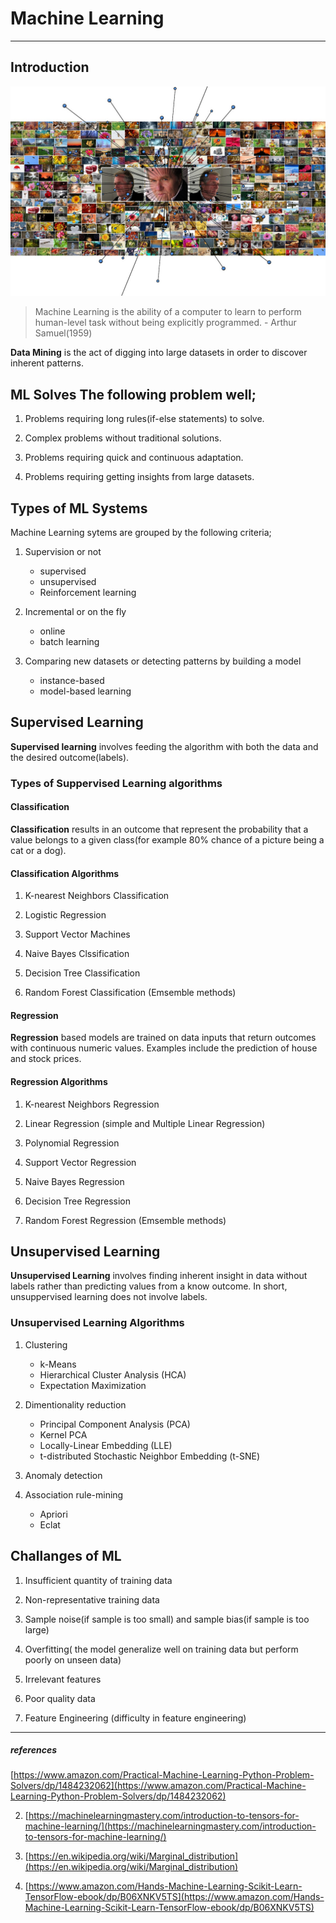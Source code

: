 # Machine Learning

---

## Introduction

![](../../images/ml.jpg)

> Machine Learning is the ability of a computer to learn to perform human-level task without being explicitly programmed. - Arthur Samuel(1959)

**Data Mining** is the act of digging into large datasets in order to discover inherent patterns.

## ML Solves The following problem well;

1. Problems requiring long rules(if-else statements) to solve.

2. Complex problems without traditional solutions.

3. Problems requiring quick and continuous adaptation.

4. Problems requiring getting insights from large datasets.

## Types of ML Systems

Machine Learning sytems are grouped by the following criteria;

1. Supervision or not
   - supervised
   - unsupervised
   - Reinforcement learning
2. Incremental or on the fly

   - online
   - batch learning

3. Comparing new datasets or detecting patterns by building a model

   - instance-based
   - model-based learning

## Supervised Learning

**Supervised learning** involves feeding the algorithm with both the data and the desired outcome(labels).

### Types of Suppervised Learning algorithms

#### Classification

**Classification** results in an outcome that represent the probability that a value belongs to a given class(for example 80% chance of a picture being a cat or a dog).

#### Classification Algorithms

1. K-nearest Neighbors Classification

2. Logistic Regression

3. Support Vector Machines

4. Naive Bayes Clssification

5. Decision Tree Classification

6. Random Forest Classification (Emsemble methods)

#### Regression

**Regression** based models are trained on data inputs that return outcomes with continuous numeric values. Examples include the prediction of house and stock prices.

#### Regression Algorithms

1. K-nearest Neighbors Regression

2. Linear Regression (simple and Multiple Linear Regression)

3. Polynomial Regression

4. Support Vector Regression

5. Naive Bayes Regression

6. Decision Tree Regression

7. Random Forest Regression (Emsemble methods)

## Unsupervised Learning

**Unsupervised Learning** involves finding inherent insight in data without labels rather than predicting values from a know outcome. In short, unsuppervised learning does not involve labels.

### Unsupervised Learning Algorithms

1.  Clustering

    - k-Means
    - Hierarchical Cluster Analysis (HCA)
    - Expectation Maximization

2.  Dimentionality reduction

    - Principal Component Analysis (PCA)
    - Kernel PCA
    - Locally-Linear Embedding (LLE)
    - t-distributed Stochastic Neighbor Embedding (t-SNE)

3.  Anomaly detection

4.  Association rule-mining

    - Apriori
    - Eclat

## Challanges of ML

1. Insufficient quantity of training data

2. Non-representative training data

3. Sample noise(if sample is too small) and sample bias(if sample is too large)
4. Overfitting( the model generalize well on training data but perform poorly on unseen data)

5. Irrelevant features

6. Poor quality data

7. Feature Engineering (difficulty in feature engineering)

---

##### references

[https://www.amazon.com/Practical-Machine-Learning-Python-Problem-Solvers/dp/1484232062](https://www.amazon.com/Practical-Machine-Learning-Python-Problem-Solvers/dp/1484232062)

2. [https://machinelearningmastery.com/introduction-to-tensors-for-machine-learning/](https://machinelearningmastery.com/introduction-to-tensors-for-machine-learning/)

3. [https://en.wikipedia.org/wiki/Marginal_distribution](https://en.wikipedia.org/wiki/Marginal_distribution)

4. [https://www.amazon.com/Hands-Machine-Learning-Scikit-Learn-TensorFlow-ebook/dp/B06XNKV5TS](https://www.amazon.com/Hands-Machine-Learning-Scikit-Learn-TensorFlow-ebook/dp/B06XNKV5TS)
